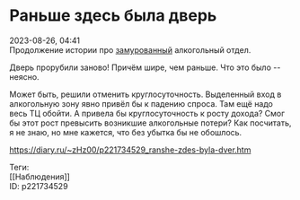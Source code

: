 Раньше здесь была дверь
========================

   
 2023-08-26, 04:41   
  Продолжение истории про  [замурованный](Бочонок%20амонтильядо)  алкогольный отдел.   
   
 Дверь прорубили заново! Причём шире, чем раньше. Что это было -- неясно.   
   
 Может быть, решили отменить круглосуточность. Выделенный вход в алкогольную зону явно привёл бы к падению спроса. Там ещё надо весь ТЦ обойти. А привела бы круглосуточность к росту дохода? Смог бы этот рост превысить возникшие алкогольные потери? Как посчитать, я не знаю, но мне кажется, что без убытка бы не обошлось.   
    
 <https://diary.ru/~zHz00/p221734529_ranshe-zdes-byla-dver.htm>   
   
 Теги:   
 [[Наблюдения]]   
 ID: p221734529